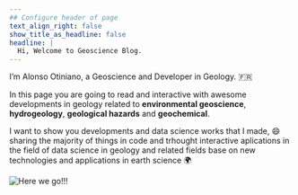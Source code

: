 ```yaml
---
## Configure header of page
text_align_right: false
show_title_as_headline: false
headline: |
  Hi, Welcome to Geoscience Blog.
---
```


<!-- this is a subheadline -->
I’m Alonso Otiniano, a Geoscience and Developer in Geology. :fr: 

In this page you are going to read and interactive with awesome developments in geology related to **environmental geoscience**, **hydrogeology**, **geological hazards** and **geochemical**.

I want to show you developments and data science works that I made, :smile: sharing the majority of things in code and trhought interactive aplications in the field of data science in geology and related fields base on new technologies and applications in earth science :earth_africa:

![Here we go!!!](https://thumbs.dreamstime.com/b/man-holds-his-hand-hologram-earth-internal-structure-nucleus-geology-concept-new-technologies-199263363.jpg)